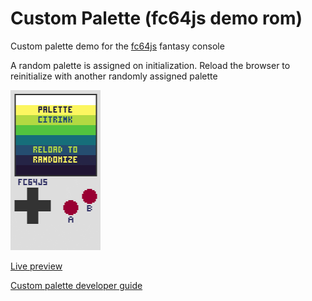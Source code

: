 # Custom Palette (fc64js demo rom)

Custom palette demo for the [fc64js](https://github.com/TheInvader360/fc64js) fantasy console

A random palette is assigned on initialization. Reload the browser to reinitialize with another randomly assigned palette

[<img src="https://raw.githubusercontent.com/TheInvader360/fc64js/main/rom/demo/custom-palette/docs/custom-palette.gif" width="144"/>](https://theinvader360.github.io/fc64js/rom/demo/custom-palette/)

[Live preview](https://theinvader360.github.io/fc64js/rom/demo/custom-palette/)

[Custom palette developer guide](../../../docs/custom-palette/custom-palette.md)
